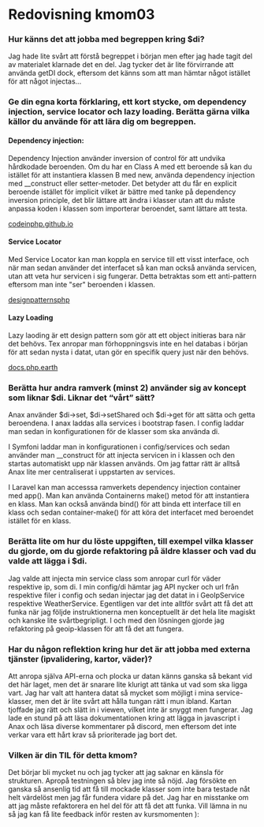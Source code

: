 ---
---
Redovisning kmom03
=========================

### Hur känns det att jobba med begreppen kring $di?
Jag hade lite svårt att förstå begreppet i början men efter jag hade tagit del av materialet klarnade det en del. Jag tycker
det är lite förvirrande att använda getDI dock, eftersom det känns som att man hämtar något istället för att något injectas...
### Ge din egna korta förklaring, ett kort stycke, om dependency injection, service locator och lazy loading. Berätta gärna vilka källor du använde för att lära dig om begreppen.
#### Dependency injection:
Dependency Injection använder inversion of control för att undvika hårdkodade beroenden. Om du har en Class A med ett beroende 
så kan du istället för att instantiera klassen B med new, använda dependency injection med __construct eller setter-metoder. Det betyder att du får en explicit 
beroende istället för implicit vilket är bättre med tanke på dependency inversion principle, det blir lättare att ändra i 
klasser utan att du måste anpassa koden i klassen som importerar beroendet, samt lättare att testa.

[codeinphp.github.io](https://codeinphp.github.io/post/dependency-injection-in-php/#:~:text=Modular%3A%20The%20Dependency%20Injection%20helps,becomes%20easier%20to%20manage%20it)

#### Service Locator
Med Service Locator kan man koppla en service till ett visst interface, och när man sedan använder det interfacet så kan
man också använda servicen, utan att veta hur servicen i sig fungerar. Detta betraktas som ett anti-pattern eftersom man
inte "ser" beroenden i klassen.

[designpatternsphp](https://designpatternsphp.readthedocs.io/en/latest/More/ServiceLocator/README.html)

#### Lazy Loading
Lazy laoding är ett design pattern som gör att ett object initieras bara när det behövs. Tex anropar man förhoppningsvis 
inte en hel databas i början för att sedan nysta i datat, utan gör en specifik query just när den behövs.

[docs.php.earth](https://docs.php.earth/php/ref/oop/design-patterns/lazy-loading/)

### Berätta hur andra ramverk (minst 2) använder sig av koncept som liknar $di. Liknar det “vårt” sätt?
Anax använder $di->set, $di->setShared och $di->get för att sätta och getta beroendena. I anax laddas alla services i bootstrap 
fasen. I config laddar man sedan in konfigurationen för de klasser som ska använda di. 

I Symfoni laddar man in konfigurationen i config/services och sedan använder man __construct för att injecta servicen in i 
klassen och den startas automatiskt upp när klassen används. Om jag fattar rätt är alltså Anax lite mer centraliserat i uppstarten 
av services. 

I Laravel kan man accesssa ramverkets dependency injection container med app(). Man kan använda Containerns make() metod för att
instantiera en klass. Man kan också använda bind() för att binda ett interface till en klass och sedan container-make() för
att köra det interfacet med beroendet istället för en klass. 

### Berätta lite om hur du löste uppgiften, till exempel vilka klasser du gjorde, om du gjorde refaktoring på äldre klasser och vad du valde att lägga i $di.
Jag valde att injecta min service class som anropar curl för väder respektive ip, som di. I min config/di hämtar jag API
nycker och url från respektive filer i config och sedan injectar jag det datat in i GeoIpService respektive WeatherService.
Egentligen var det inte alltför svårt att få det att funka när jag följde instruktionerna men konceptuellt är det hela lite
magiskt och kanske lite svårtbegripligt. 
I och med den lösningen gjorde jag refaktoring på geoip-klassen för att få det att fungera. 

### Har du någon reflektion kring hur det är att jobba med externa tjänster (ipvalidering, kartor, väder)?
Att anropa själva API-erna och plocka ur datan känns ganska så bekant vid det här laget, men det är snarare lite klurigt att
tänka ut vad som ska ligga vart. Jag har valt att hantera datat så mycket som möjligt i mina service-klasser, men det är 
lite svårt att hålla tungan rätt i mun ibland. 
Kartan tjoffade jag rätt och slätt in i viewen, vilket inte är snyggt men fungerar. Jag lade en stund på att läsa dokumentationen 
kring att lägga in javascript i Anax och läsa diverse kommentarer på discord, men eftersom det inte verkar vara ett hårt 
krav så prioriterade jag bort det. 

### Vilken är din TIL för detta kmom?
Det börjar bli mycket nu och jag tycker att jag saknar en känsla för strukturen. Apropå testningen så blev jag inte så nöjd. 
Jag försökte en ganska så ansenlig tid att få till mockade klasser som inte bara testade nåt helt värdelöst men jag får 
fundera vidare på det. Jag har en misstanke om att jag måste refaktorera en hel del för att få det att funka. Vill lämna in 
nu så jag kan få lite feedback inför resten av kursmomenten ): 

